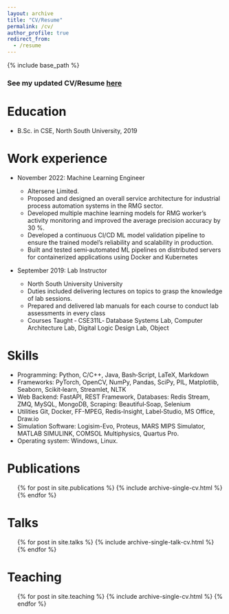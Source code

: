 ```yaml
---
layout: archive
title: "CV/Resume"
permalink: /cv/
author_profile: true
redirect_from:
  - /resume
---
```


{% include base_path %}

### See my updated CV/Resume [here](http://sajidahmed12.github.io/blob/master/files/Md_Sajid_Ahmed_CV.pdf)

Education
======
* B.Sc. in CSE, North South University, 2019

Work experience
======
* November 2022: Machine Learning Engineer
  * Altersene Limited.
  * Proposed and designed an overall service architecture for industrial process automation systems in the RMG sector.
  * Developed multiple machine learning models for RMG worker’s activity monitoring and improved the average precision accuracy by 30 %.
  * Developed a continuous CI/CD ML model validation pipeline to ensure the trained model’s reliability and scalability in production.
  * Built and tested semi‑automated ML pipelines on distributed servers for containerized applications using Docker and Kubernetes

* September 2019: Lab Instructor
  * North South University University
  * Duties included delivering lectures on topics to grasp the knowledge of lab sessions.
  * Prepared and delivered lab manuals for each course to conduct lab assessments in every class
  * Courses Taught ‑ CSE311L‑ Database Systems Lab, Computer Architecture Lab, Digital Logic Design Lab, Object
  
Skills
======
- Programming: Python, C/C++, Java, Bash‑Script, LaTeX, Markdown
- Frameworks: PyTorch, OpenCV, NumPy, Pandas, SciPy, PIL, Matplotlib, Seaborn, Scikit‑learn, Streamlet, NLTK
- Web Backend: FastAPI, REST Framework, Databases: Redis Stream, ZMQ, MySQL, MongoDB, Scraping: Beautiful‑Soap, Selenium
- Utilities Git, Docker, FF-MPEG, Redis‑Insight, Label‑Studio, MS Office, Draw.io
- Simulation Software: Logisim-Evo, Proteus, MARS MIPS Simulator, MATLAB SIMULINK, COMSOL Multiphysics, Quartus Pro.
- Operating system: Windows, Linux.


Publications
======
  <ul>{% for post in site.publications %}
    {% include archive-single-cv.html %}
  {% endfor %}</ul>
  
Talks
======
  <ul>{% for post in site.talks %}
    {% include archive-single-talk-cv.html %}
  {% endfor %}</ul>
  
Teaching
======
  <ul>{% for post in site.teaching %}
    {% include archive-single-cv.html %}
  {% endfor %}</ul>
